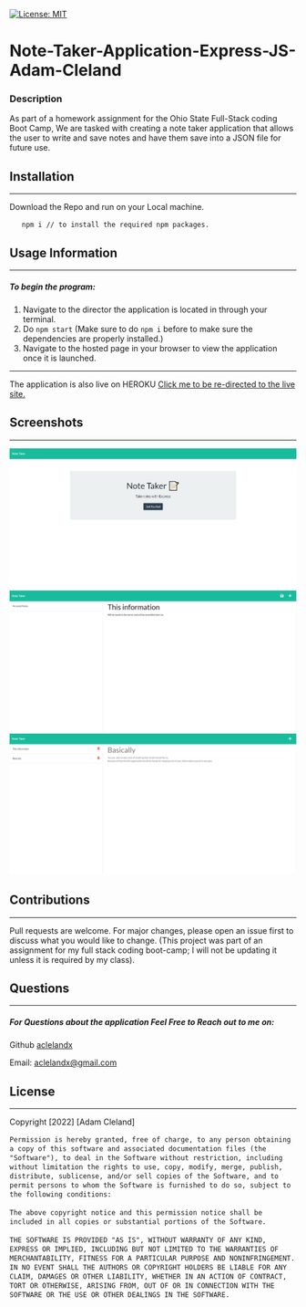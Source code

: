 [![License: MIT](https://img.shields.io/badge/License-MIT-yellow.svg)](https://opensource.org/licenses/MIT)

# Note-Taker-Application-Express-JS-Adam-Cleland

### Description

As part of a homework assignment for the Ohio State Full-Stack coding Boot Camp, We are tasked with creating a note taker application that allows the user to write and save notes and have them save into a JSON file for future use.

## Installation

---

Download the Repo and run on your Local machine.

       npm i // to install the required npm packages.

## Usage Information

---

##### To begin the program:

1. Navigate to the director the application is located in through your terminal.
2. Do `npm start` (Make sure to do `npm i` before to make sure the dependencies are properly installed.)
3. Navigate to the hosted page in your browser to view the application once it is launched.

---

The application is also live on HEROKU
<a href="https://dashboard.heroku.com/apps/note-taker-adam-cleland/deploy/github"> Click me to be re-directed to the live site. </a>

## Screenshots

---

<img src="./screenshots/sc-1.png" alt="screenshot of the home screen">
<img src="./screenshots/sc-2.png" alt="Screenshot of the notes page with one note added.">
<img src="./screenshots/sc-3.png" alt="Screenshot of the notes page with more than one note on it.">

## Contributions

---

Pull requests are welcome. For major changes, please open an issue first to discuss what you would like to change.
(This project was part of an assignment for my full stack coding boot-camp; I will not be updating it unless it is required by my class).

## Questions

---

##### For Questions about the application Feel Free to Reach out to me on:

Github [aclelandx](https://github.com/aclelandx)

Email: <aclelandx@gmail.com>

## License

---

Copyright [2022] [Adam Cleland]

    Permission is hereby granted, free of charge, to any person obtaining a copy of this software and associated documentation files (the "Software"), to deal in the Software without restriction, including without limitation the rights to use, copy, modify, merge, publish, distribute, sublicense, and/or sell copies of the Software, and to permit persons to whom the Software is furnished to do so, subject to the following conditions:

    The above copyright notice and this permission notice shall be included in all copies or substantial portions of the Software.

    THE SOFTWARE IS PROVIDED "AS IS", WITHOUT WARRANTY OF ANY KIND, EXPRESS OR IMPLIED, INCLUDING BUT NOT LIMITED TO THE WARRANTIES OF MERCHANTABILITY, FITNESS FOR A PARTICULAR PURPOSE AND NONINFRINGEMENT. IN NO EVENT SHALL THE AUTHORS OR COPYRIGHT HOLDERS BE LIABLE FOR ANY CLAIM, DAMAGES OR OTHER LIABILITY, WHETHER IN AN ACTION OF CONTRACT, TORT OR OTHERWISE, ARISING FROM, OUT OF OR IN CONNECTION WITH THE SOFTWARE OR THE USE OR OTHER DEALINGS IN THE SOFTWARE.
